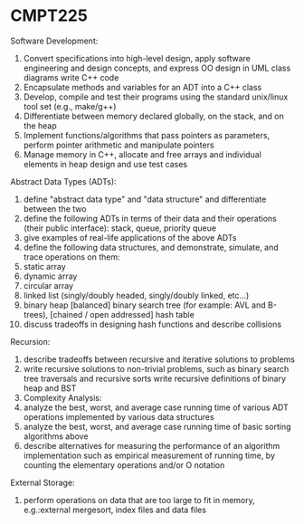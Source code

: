 # CMPT225
Software Development:
1. Convert specifications into high-level design, apply software engineering and design concepts, and express OO design in UML class diagrams
write C++ code
2. Encapsulate methods and variables for an ADT into a C++ class
3. Develop, compile and test their programs using the standard unix/linux tool set (e.g., make/g++)
4. Differentiate between memory declared globally, on the stack, and on the heap
5. Implement functions/algorithms that pass pointers as parameters, perform pointer arithmetic and manipulate pointers
6. Manage memory in C++, allocate and free arrays and individual elements in heap
design and use test cases

Abstract Data Types (ADTs):
1. define "abstract data type" and "data structure" and differentiate between the two
2. define the following ADTs in terms of their data and their operations (their public interface): stack, queue, priority queue
3. give examples of real-life applications of the above ADTs
4. define the following data structures, and demonstrate, simulate, and trace operations on them:
5. static array
6. dynamic array
7. circular array
8. linked list (singly/doubly headed, singly/doubly linked, etc...)
9. binary heap [balanced] binary search tree (for example: AVL and B-trees), [chained / open addressed] hash table
10. discuss tradeoffs in designing hash functions and describe collisions

Recursion:
1. describe tradeoffs between recursive and iterative solutions to problems
2. write recursive solutions to non-trivial problems, such as binary search tree traversals and recursive sorts
write recursive definitions of binary heap and BST
3. Complexity Analysis:
4. analyze the best, worst, and average case running time of various ADT operations implemented by various data structures
5. analyze the best, worst, and average case running time of basic sorting algorithms above
6. describe alternatives for measuring the performance of an algorithm implementation such as empirical measurement of running time, by counting the elementary operations and/or O notation

External Storage:
1. perform operations on data that are too large to fit in memory, e.g.:external mergesort, index files and data files
